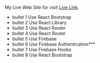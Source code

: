My Live Web Site for visit [Live Link](https://assignment-10--auth.web.app/).

* bullet 1 Use React Bootstrap
* bullet 2 Use React Library
* bullet 3 Use React Router
* bullet 4 Use React Router
* bullet 5 Use Firebase
* bullet 6 Use Firebase Authentication***
* bullet 7 Use Firebase Hooks
* bullet 8 Use React Bootstrap













 
 
